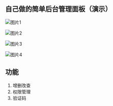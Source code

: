
## 自己做的简单后台管理面板（演示）

![图片1](https://www.blogwy.com/wp-content/uploads/2017/11/2017113002172134.png)

![图片2](https://www.blogwy.com/wp-content/uploads/2017/11/2017113002172474.png)

![图片3](https://www.blogwy.com/wp-content/uploads/2017/11/2017113002171445.png)

![图片4](https://www.blogwy.com/wp-content/uploads/2017/11/2017113002171387.png)

## 功能

1. 增删改查
1. 权限管理
1. 验证码


